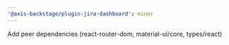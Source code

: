```yaml
---
'@axis-backstage/plugin-jira-dashboard': minor
---
```


Add peer dependencies (react-router-dom, material-ui/core, types/react)
